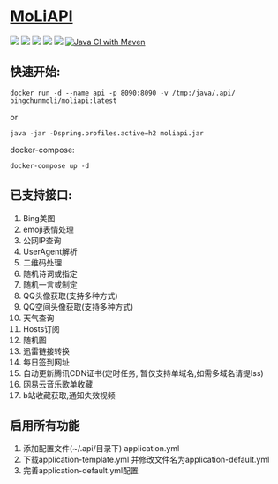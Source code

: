# [MoLiAPI](https://api.bingchunmoli.com)

![](https://badgen.net/github/release/bingchunmoli/MoLiApi/stable)
![](https://badgen.net/github/prs/bingchunmoli/MoLiApi)
![](https://badgen.net/github/commits/bingchunmoli/MoLiApi)
![](https://badgen.net/github/releases/bingchunmoli/MoLiApi)
![](https://badgen.net/github/license/bingchunmoli/MoLiApi)
[![Java CI with Maven](https://github.com/BingChunMoLi/MoLiAPI/actions/workflows/maven.yml/badge.svg?event=branch_protection_rule)](https://github.com/BingChunMoLi/MoLiAPI/actions/workflows/maven.yml)

## 快速开始:
```shell
docker run -d --name api -p 8090:8090 -v /tmp:/java/.api/ bingchunmoli/moliapi:latest
```
or
```shell
java -jar -Dspring.profiles.active=h2 moliapi.jar
```

docker-compose:
```shell
docker-compose up -d
```

## 已支持接口:
1. Bing美图
2. emoji表情处理
3. 公网IP查询
4. UserAgent解析
5. 二维码处理
6. 随机诗词或指定
7. 随机一言或制定
8. QQ头像获取(支持多种方式)
9. QQ空间头像获取(支持多种方式)
10. 天气查询
11. Hosts订阅
12. 随机图
13. 迅雷链接转换
14. 每日签到网址
15. 自动更新腾讯CDN证书(定时任务, 暂仅支持单域名,如需多域名请提Iss)
16. 网易云音乐歌单收藏
17. b站收藏获取,通知失效视频

## 启用所有功能
1. 添加配置文件(~/.api/目录下) application.yml
2. 下载application-template.yml 并修改文件名为application-default.yml
3. 完善application-default.yml配置

